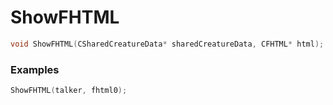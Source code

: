 # ShowFHTML
```cpp - C++
void ShowFHTML(CSharedCreatureData* sharedCreatureData, CFHTML* html);
```

### Examples
```cpp - C++
ShowFHTML(talker, fhtml0);
```
